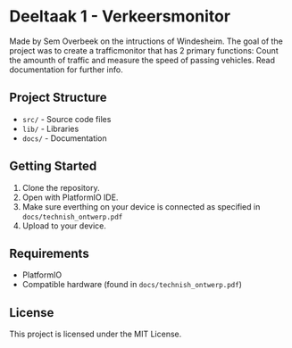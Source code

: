 # Deeltaak 1 - Verkeersmonitor

Made by Sem Overbeek on the intructions of Windesheim. The goal of the project was to create a trafficmonitor that has 2 primary functions: Count the amounth of traffic and measure the speed of passing vehicles. Read documentation for further info.

## Project Structure

- `src/` - Source code files
- `lib/` - Libraries
- `docs/` - Documentation

## Getting Started

1. Clone the repository.
2. Open with PlatformIO IDE.
3. Make sure everthing on your device is connected as specified in `docs/technish_ontwerp.pdf`
3. Upload to your device.

## Requirements

- PlatformIO
- Compatible hardware (found in `docs/technish_ontwerp.pdf`)

## License

This project is licensed under the MIT License.